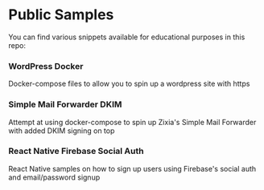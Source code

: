 # Public Samples
You can find various snippets available for educational purposes in this repo:
### WordPress Docker
Docker-compose files to allow you to spin up a wordpress site with https
### Simple Mail Forwarder DKIM
Attempt at using docker-compose to spin up Zixia's Simple Mail Forwarder with added DKIM signing on top
### React Native Firebase Social Auth
React Native samples on how to sign up users using Firebase's social auth and email/password signup
